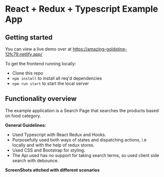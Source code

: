 # React + Redux + Typescript Example App

## Getting started

You can view a live demo over at https://amazing-goldstine-12fc79.netlify.app/

To get the frontend running locally:

- Clone this repo
- `npm install` to install all req'd dependencies
- `npm run start` to start the local server

## Functionality overview

The example application is a Search Page that searches the products based on food category.

**General Guidelines:**

- Used Typescript with React Redux and Hooks.
- Purposefully used both ways of states and dispatching actions, i.e locally and with the help of redux stores.
- Used CSS and Bootstrap for styling.
- The Api used has no support for taking search terms, so used client side search with debounce.


**ScreenShots attched with different scenarios**
